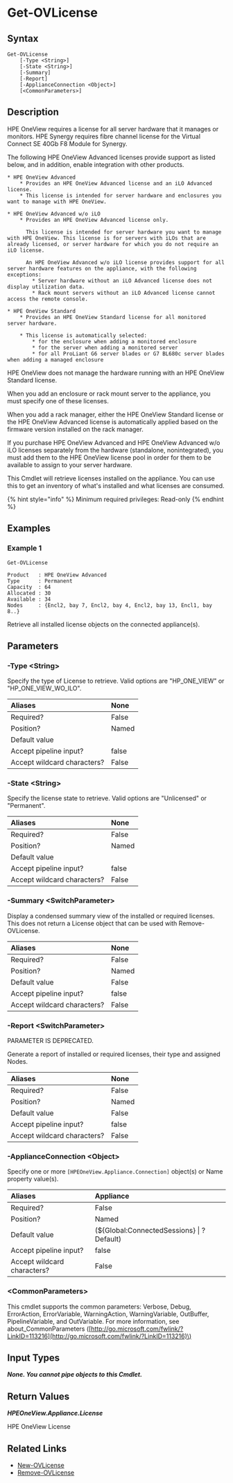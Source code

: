﻿---
description: Gets the installed licenses on the appliance.
---

# Get-OVLicense

## Syntax

```text
Get-OVLicense
    [-Type <String>]
    [-State <String>]
    [-Summary]
    [-Report]
    [-ApplianceConnection <Object>]
    [<CommonParameters>]
```

## Description

HPE OneView requires a license for all server hardware that it manages or monitors.  HPE Synergy requires fibre channel license for the Virtual Connect SE 40Gb F8 Module for Synergy. 

The following HPE OneView Advanced licenses provide support as listed below, and in addition, enable integration with other products.

    * HPE OneView Advanced
        * Provides an HPE OneView Advanced license and an iLO Advanced license.
        * This license is intended for server hardware and enclosures you want to manage with HPE OneView.

    * HPE OneView Advanced w/o iLO
        * Provides an HPE OneView Advanced license only.

          This license is intended for server hardware you want to manage with HPE OneView. This license is for servers with iLOs that are already licensed, or server hardware for which you do not require an iLO license.

          An HPE OneView Advanced w/o iLO license provides support for all server hardware features on the appliance, with the following exceptions:
            * Server hardware without an iLO Advanced license does not display utilization data.
            * Rack mount servers without an iLO Advanced license cannot access the remote console.

    * HPE OneView Standard
        * Provides an HPE OneView Standard license for all monitored server hardware. 

        * This license is automatically selected:
            * for the enclosure when adding a monitored enclosure
            * for the server when adding a monitored server
            * for all ProLiant G6 server blades or G7 BL680c server blades when adding a managed enclosure

HPE OneView does not manage the hardware running with an HPE OneView Standard license. 

When you add an enclosure or rack mount server to the appliance, you must specify one of these licenses.

When you add a rack manager, either the HPE OneView Standard license or the HPE OneView Advanced license is automatically applied based on the firmware version installed on the rack manager.

If you purchase HPE OneView Advanced and HPE OneView Advanced w/o iLO licenses separately from the hardware (standalone, nonintegrated), you must add them to the HPE OneView license pool in order for them to be available to assign to your server hardware.

This Cmdlet will retrieve licenses installed on the appliance. You can use this to get an inventory of what's installed and what licenses are consumed.

{% hint style="info" %}
Minimum required privileges: Read-only
{% endhint %}

## Examples

###  Example 1 

```text
Get-OVLicense

Product   : HPE OneView Advanced
Type      : Permanent
Capacity  : 64
Allocated : 30
Available : 34
Nodes     : {Encl2, bay 7, Encl2, bay 4, Encl2, bay 13, Encl1, bay 8..}
```

Retrieve all installed license objects on the connected appliance(s).

## Parameters

### -Type &lt;String&gt;

Specify the type of License to retrieve.  Valid options are "HP_ONE_VIEW" or "HP_ONE_VIEW_WO_ILO".

| Aliases | None |
| :--- | :--- |
| Required? | False |
| Position? | Named |
| Default value |  |
| Accept pipeline input? | false |
| Accept wildcard characters? | False |

### -State &lt;String&gt;

Specify the license state to retrieve.  Valid options are "Unlicensed" or "Permanent".

| Aliases | None |
| :--- | :--- |
| Required? | False |
| Position? | Named |
| Default value |  |
| Accept pipeline input? | false |
| Accept wildcard characters? | False |

### -Summary &lt;SwitchParameter&gt;

Display a condensed summary view of the installed or required licenses.  This does not return a License object that can be used with Remove-OVLicense.

| Aliases | None |
| :--- | :--- |
| Required? | False |
| Position? | Named |
| Default value | False |
| Accept pipeline input? | false |
| Accept wildcard characters? | False |

### -Report &lt;SwitchParameter&gt;

PARAMETER IS DEPRECATED.

Generate a report of installed or required licenses, their type and assigned Nodes.

| Aliases | None |
| :--- | :--- |
| Required? | False |
| Position? | Named |
| Default value | False |
| Accept pipeline input? | false |
| Accept wildcard characters? | False |

### -ApplianceConnection &lt;Object&gt;

Specify one or more `[HPEOneView.Appliance.Connection]` object(s) or Name property value(s).

| Aliases | Appliance |
| :--- | :--- |
| Required? | False |
| Position? | Named |
| Default value | (${Global:ConnectedSessions} &vert; ? Default) |
| Accept pipeline input? | false |
| Accept wildcard characters? | False |

### &lt;CommonParameters&gt;

This cmdlet supports the common parameters: Verbose, Debug, ErrorAction, ErrorVariable, WarningAction, WarningVariable, OutBuffer, PipelineVariable, and OutVariable. For more information, see about\_CommonParameters \([http://go.microsoft.com/fwlink/?LinkID=113216](http://go.microsoft.com/fwlink/?LinkID=113216)\)

## Input Types

_**None.  You cannot pipe objects to this Cmdlet.**_

## Return Values

_**HPEOneView.Appliance.License**_

HPE OneView License

## Related Links

* [New-OVLicense](new-ovlicense.md)
* [Remove-OVLicense](remove-ovlicense.md)
